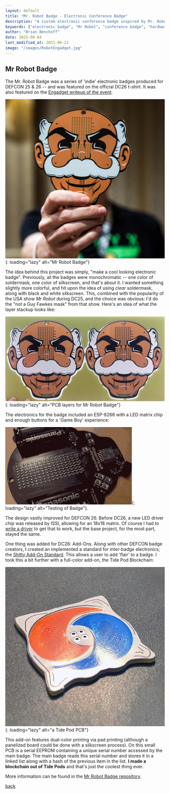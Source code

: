 ```yaml
---
layout: default
title: "Mr. Robot Badge - Electronic Conference Badge"
description: "A custom electronic conference badge inspired by Mr. Robot, featuring LED effects and interactive elements"
keywords: ["electronic badge", "Mr Robot", "conference badge", "hardware hacking", "LED design", "badge electronics", "maker project", "hacker culture"]
author: "Brian Benchoff"
date: 2025-06-04
last_modified_at: 2021-06-21
image: "/images/RobotEngadget.jpg"
---
```

## Mr Robot Badge

The Mr. Robot Badge was a series of 'indie' electronic badges produced for DEFCON 25 & 26 -- and was featured on the official DC26 t-shirt. It was also featured on the [Engadget writeup of the event](https://www.engadget.com/2016-08-13-def-con-2016-badges.html).

![Mr Robot Badge](/images/RobotEngadget.jpg){: loading="lazy" alt="Mr Robot Badge"}

The idea behind this project was simply, "make a cool looking electronic badge". Previously, all the badges were monochromatic -- one color of soldermask, one color of silkscreen, and that's about it. I wanted something slightly more colorful, and hit upon the idea of using _clear_ soldermask, along with black and white silkscreen. This, combined with the popularity of the USA show _Mr Robot_ during DC25, and the choice was obvious: I'd do the "not a Guy Fawkes mask" from that show. Here's an idea of what the layer stackup looks like:

![PCB layers for Mr Robot Badge](/images/RobotPCB.png){: loading="lazy" alt="PCB layers for Mr Robot Badge"}

The electronics for the badge included an ESP-8266 with a LED matrix chip and enough buttons for a 'Game Boy' experience:

![Testing of Badge](/images/RobotGif.gif){: loading="lazy" alt="Testing of Badge"}.

The design vastly improved for DEFCON 26. Before DC26, a new LED driver chip was released by ISSI, allowing for an 18x18 matrix. Of course I had to [write a driver](/pages/IS31FL3741) to get that to work, but the base project, for the most part, stayed the same.

One thing was added for DC26: Add-Ons. Along with other DEFCON badge creators, I created an implemented a standard for inter-badge electronics; the [Shitty Add-On Standard](https://hackaday.com/2019/03/20/introducing-the-shitty-add-on-v1-69bis-standard/). This allows a user to add 'flair' to a badge. I took this a bit further with a full-color add-on, the Tide Pod Blockchain:

![a Tide Pod PCB](/images/tidepod.jpg){: loading="lazy" alt="a Tide Pod PCB"}

This add-on features dual-color printing via pad printing (although a panelized board could be done with a silkscreen process). On this small PCB is a serial EEPROM containing a unique serial number accessed by the main badge. The main badge reads this serial number and stores it in a linked list along with a hash of the previous item in the list. **I made a blockchain out of Tide Pods** and that's just the coolest thing ever.

More information can be found in the [Mr Robot Badge repository](https://github.com/bbenchoff/MrRobotBadge).

[back](../)